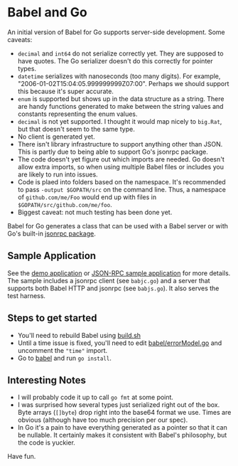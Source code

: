 Babel and Go
============

An initial version of Babel for Go supports server-side development. Some caveats:

- `decimal` and `int64` do not serialize correctly yet. They are supposed to have quotes. The Go serializer doesn't do this correctly for pointer types.
- `datetime` serializes with nanoseconds (too many digits). For example, "2006-01-02T15:04:05.999999999Z07:00". Perhaps we should support this because it's super accurate.
- `enum` is supported but shows up in the data structure as a string. There are handy functions generated to make between the string values and constants representing the enum values.
- `decimal` is not yet supported. I thought it would map nicely to `big.Rat`, but that doesn't seem to the same type.
- No client is generated yet.
- There isn't library infrastructure to support anything other than JSON. This is partly due to being able to support Go's jsonrpc package.
- The code doesn't yet figure out which imports are needed. Go doesn't allow extra imports, so when using multiple Babel files or includes you are likely to run into issues.
- Code is plaed into folders based on the namespace. It's recommended to pass `-output $GOPATH/src` on the command line. Thus, a namespace of `github.com/me/Foo` would end up with files in `$GOPATH/src/github.com/me/foo`.
- Biggest caveat: not much testing has been done yet.

Babel for Go generates a class that can be used with a Babel server or with Go's built-in [jsonrpc package](http://golang.org/pkg/net/rpc/jsonrpc/).

Sample Application
------------------

See the [demo application](examples/babeldemo) or [JSON-RPC sample application](examples/babelOverJsonRpc) for more details. The sample includes a jsonrpc client (see `babjc.go`) and a server that supports both Babel HTTP and jsonrpc (see `babjs.go`). It also serves the test harness.

Steps to get started
--------------------

- You'll need to rebuild Babel using [build.sh](build.sh)
- Until a time issue is fixed, you'll need to edit [babel/errorModel.go](babel/errorModel.go) and uncomment the `"time"` import.
- Go to [babel](babel) and run `go install`.

Interesting Notes
-----------------

- I will probably code it up to call `go fmt` at some point.
- I was surprised how several types just serialized right out of the box. Byte arrays (`[]byte`) drop right into the base64 format we use. Times are obvious (although have too much precision per our spec).
- In Go it's a pain to have everything generated as a pointer so that it can be nullable. It certainly makes it consistent with Babel's philosophy, but the code is yuckier.

Have fun.

